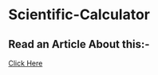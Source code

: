 # Scientific-Calculator

## Read an Article About this:-
[Click Here](https://medium.com/@rd893918/scientific-calculator-using-java-b33dc03aeb16)
